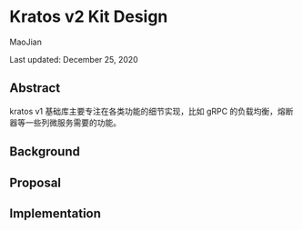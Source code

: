 # Kratos v2 Kit Design

MaoJian

Last updated: December 25, 2020

## Abstract
kratos v1 基础库主要专注在各类功能的细节实现，比如 gRPC 的负载均衡，熔断器等一些列微服务需要的功能。

## Background

## Proposal

## Implementation
